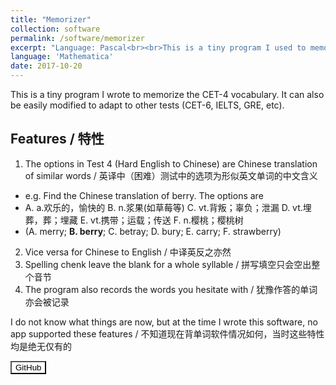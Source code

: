```yaml
---
title: "Memorizer"
collection: software
permalink: /software/memorizer
excerpt: "Language: Pascal<br><br>This is a tiny program I used to memorize vocabulary in 2017-2018."
language: 'Mathematica'
date: 2017-10-20
---
```


This is a tiny program I wrote to memorize the CET-4 vocabulary. It can also be easily modified to adapt to other tests (CET-6, IELTS, GRE, etc).

## Features / 特性
1. The options in Test 4 (Hard English to Chinese) are Chinese translation of similar words / 英译中（困难）测试中的选项为形似英文单词的中文含义
  * e.g. Find the Chinese translation of berry. The options are
  * A. a.欢乐的，愉快的 B. n.浆果(如草莓等) C. vt.背叛；辜负；泄漏 D. vt.埋葬，葬；埋藏 E. vt.携带；运载；传送 F. n.樱桃；樱桃树
  * (A. merry; **B. berry**; C. betray; D. bury; E. carry; F. strawberry)
2. Vice versa for Chinese to English / 中译英反之亦然
3. Spelling chenk leave the blank for a whole syllable / 拼写填空只会空出整个音节
4. The program also records the words you hesitate with / 犹豫作答的单词亦会被记录

I do not know what things are now, but at the time I wrote this software, no app supported these features / 不知道现在背单词软件情况如何，当时这些特性均是绝无仅有的

<a href="https://github.com/xiaxueqaq/memorizer" target="_blank">
    <button style="background-color: white; color: black;">GitHub</button>
</a>

